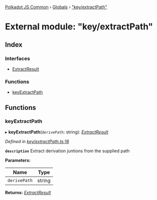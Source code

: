 [Polkadot JS Common](../README.md) › [Globals](../globals.md) › ["key/extractPath"](_key_extractpath_.md)

# External module: "key/extractPath"

## Index

### Interfaces

* [ExtractResult](../interfaces/_key_extractpath_.extractresult.md)

### Functions

* [keyExtractPath](_key_extractpath_.md#keyextractpath)

## Functions

###  keyExtractPath

▸ **keyExtractPath**(`derivePath`: string): *[ExtractResult](../interfaces/_key_extractpath_.extractresult.md)*

*Defined in [key/extractPath.ts:18](https://github.com/polkadot-js/common/blob/4ce452b4/packages/util-crypto/src/key/extractPath.ts#L18)*

**`description`** Extract derivation juntions from the supplied path

**Parameters:**

Name | Type |
------ | ------ |
`derivePath` | string |

**Returns:** *[ExtractResult](../interfaces/_key_extractpath_.extractresult.md)*
